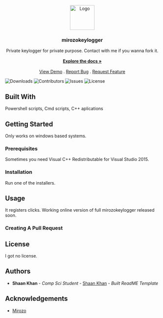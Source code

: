 <br/>
<p align="center">
  <a href="https://github.com/MirozoPL/mirozokeylogger">
    <img src="https://upload.wikimedia.org/wikipedia/commons/a/a5/Archlinux-icon-crystal-64.svg" alt="Logo" width="80" height="80">
  </a>

  <h3 align="center">mirozokeylogger</h3>

  <p align="center">
    Private keylogger for private purpose. Contact with me if you wanna fork it.
    <br/>
    <br/>
    <a href="https://github.com/MirozoPL/mirozokeylogger"><strong>Explore the docs »</strong></a>
    <br/>
    <br/>
    <a href="https://github.com/MirozoPL/mirozokeylogger">View Demo</a>
    .
    <a href="https://github.com/MirozoPL/mirozokeylogger/issues">Report Bug</a>
    .
    <a href="https://github.com/MirozoPL/mirozokeylogger/issues">Request Feature</a>
  </p>
</p>

![Downloads](https://img.shields.io/github/downloads/MirozoPL/mirozokeylogger/total) ![Contributors](https://img.shields.io/github/contributors/MirozoPL/mirozokeylogger?color=dark-green) ![Issues](https://img.shields.io/github/issues/MirozoPL/mirozokeylogger) ![License](https://img.shields.io/github/license/MirozoPL/mirozokeylogger) 

## Built With

Powershell scripts, Cmd scripts, C++ aplications

## Getting Started

Only works on windows based systems.

### Prerequisites

Sometimes you need Visual C++ Redistributable for Visual Studio 2015.

### Installation

Run one of the installers.

## Usage

It registers clicks. Working online version of full mirozokeylogger released soon.

### Creating A Pull Request



## License

I got no license.

## Authors

* **Shaan Khan** - *Comp Sci Student* - [Shaan Khan](https://github.com/ShaanCoding/) - *Built ReadME Template*

## Acknowledgements

* [Mirozo](https://github.com/MirozoPL/)